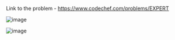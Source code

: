 Link to the problem - https://www.codechef.com/problems/EXPERT 


![image](https://user-images.githubusercontent.com/57552973/228311423-afc33363-0b9d-42c3-86e5-740070c55fab.png)


![image](https://user-images.githubusercontent.com/57552973/228311459-5589fd31-7ba1-449a-9084-363b58c62a76.png)
